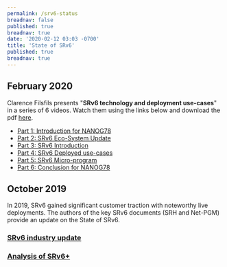 ```yaml
---
permalink: /srv6-status
breadnav: false
published: true
breadnav: true
date: '2020-02-12 03:03 -0700'
title: 'State of SRv6'
published: true
breadnav: true
---
```


## February 2020

Clarence Filsfils presents "**SRv6 technology and deployment use-cases**" in a series of 6 videos. Watch them using the links below and download the pdf [here](</images/20200212-SRv6-Technology-and-Use-cases.pdf>).

* [Part 1: Introduction for NANOG78](</20200212-srv6-status/srv6-technology-and-use-cases-part1>)
* [Part 2: SRv6 Eco-System Update](</20200212-srv6-status/srv6-technology-and-use-cases-part2>)
* [Part 3: SRv6 Introduction](</20200212-srv6-status/srv6-technology-and-use-cases-part3>)
* [Part 4: SRv6 Deployed use-cases](</20200212-srv6-status/srv6-technology-and-use-cases-part4>)
* [Part 5: SRv6 Micro-program](</20200212-srv6-status/srv6-technology-and-use-cases-part5>)
* [Part 6: Conclusion for NANOG78](</20200212-srv6-status/srv6-technology-and-use-cases-part6>)

## October 2019

In 2019, SRv6 gained significant customer traction with noteworthy live deployments. The authors of the key SRv6 documents (SRH and Net-PGM) provide an update on the State of SRv6.

### [SRv6 industry update](</images/20191029-01-State-of-SRv6-October-2019.pdf>)

### [Analysis of SRv6+](</images/20191029-02-Update-on-SRv6-standardization-activities.pdf>)
